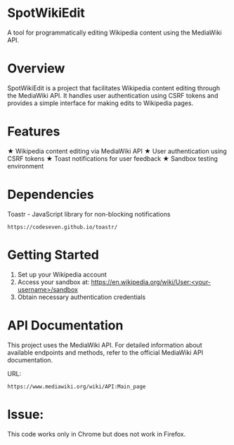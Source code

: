 # SpotWikiEdit

A tool for programmatically editing Wikipedia content using the MediaWiki API.

# Overview

SpotWikiEdit is a project that facilitates Wikipedia content editing through the MediaWiki API. It handles user authentication using CSRF tokens and provides a simple interface for making edits to Wikipedia pages.

# Features

★ Wikipedia content editing via MediaWiki API
★ User authentication using CSRF tokens
★ Toast notifications for user feedback
★ Sandbox testing environment

# Dependencies

Toastr - JavaScript library for non-blocking notifications

    https://codeseven.github.io/toastr/ 

# Getting Started

1. Set up your Wikipedia account
2. Access your sandbox at: https://en.wikipedia.org/wiki/User:<your-username>/sandbox
3. Obtain necessary authentication credentials

# API Documentation

This project uses the MediaWiki API. For detailed information about available endpoints and methods, refer to the official MediaWiki API documentation.

URL: 

    https://www.mediawiki.org/wiki/API:Main_page
    
# Issue:

This code works only in Chrome but does not work in Firefox.